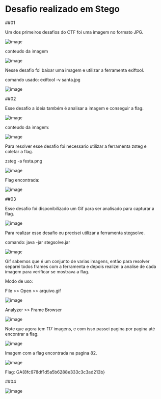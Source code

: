 
# Desafio realizado em Stego


##01

Um dos primeiros desafios do CTF foi uma imagem no formato JPG.

![image](https://user-images.githubusercontent.com/26422836/210899819-1e6cbf34-cd9b-4ed0-9b19-312b7e605f07.png)

conteudo da imagem

![image](https://user-images.githubusercontent.com/26422836/210899837-276f903f-25a1-4889-9497-03b9555150bd.png)

Nesse desafio foi baixar uma imagem e utilizar a ferramenta exiftool.

comando usado: exiftool -v santa.jpg

![image](https://user-images.githubusercontent.com/26422836/210900596-a36f052e-da57-4263-beab-2a85713795e2.png)


##02

Esse desafio a ideia também é analisar a imagem e conseguir a flag.

![image](https://user-images.githubusercontent.com/26422836/210900807-a74d37fc-5e42-4aed-8dd0-fa3b6e880a9a.png)

conteudo da imagem:

![image](https://user-images.githubusercontent.com/26422836/210903620-25314657-e4c8-4992-ba55-037055f245e7.png)


Para resolver esse desafio foi necessario utilizar a ferramenta zsteg e coletar a flag.

zsteg -a festa.png

![image](https://user-images.githubusercontent.com/26422836/210903364-65c25314-66d9-4c53-9b04-eef709df3535.png)

Flag encontrada:

![image](https://user-images.githubusercontent.com/26422836/210903420-a1cc4f81-fcd2-4326-bfdd-3b0b11562180.png)


##03

Esse desafio foi disponibilizado um Gif para ser analisado para capturar a flag.

![image](https://user-images.githubusercontent.com/26422836/210900824-b9be3e85-6c6f-4870-9676-cff59fb2a326.png)

Para realizar esse desafio eu precisei utilizar a ferramenta stegsolve.

comando: java -jar stegsolve.jar

![image](https://user-images.githubusercontent.com/26422836/210905801-5e4a6a81-3cf5-48c9-9578-529ae23d1468.png)

Gif sabemos que é um conjunto de varias imagens, então para resolver separei todos frames com a ferramenta e depois realizei a analise de cada imagem para verificar se mostrava a flag.

Modo de uso: 

File >> Open >> arquivo.gif

![image](https://user-images.githubusercontent.com/26422836/210906078-fdbec264-e6a2-42eb-abc6-2f7a550122c3.png)

Analyzer >> Frame Browser

![image](https://user-images.githubusercontent.com/26422836/210906198-cfcba4b1-07bb-4e4a-b560-42149e8c4b3e.png)

Note que agora tem 117 imagens, e com isso passei pagina por pagina até encontrar a flag.

![image](https://user-images.githubusercontent.com/26422836/210906308-fb4de318-29c4-414e-b491-2f745d29d1fa.png)

Imagem com a flag encontrada na pagina 82.

![image](https://user-images.githubusercontent.com/26422836/210906495-e93d5f6d-9d43-427b-9e7c-46355321e338.png)

Flag: GA{8fc678df1d5a5b6288e333c3c3ad213b}

##04

![image](https://user-images.githubusercontent.com/26422836/210900872-2b380afb-3bbf-474d-b182-fb69ad3b1dc9.png)
